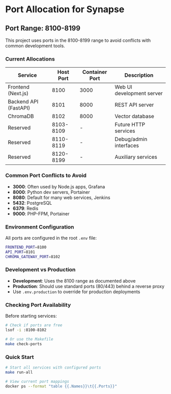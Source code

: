 # Port Allocation for Synapse

## Port Range: 8100-8199

This project uses ports in the 8100-8199 range to avoid conflicts with common development tools.

### Current Allocations

| Service | Host Port | Container Port | Description |
|---------|-----------|----------------|-------------|
| Frontend (Next.js) | 8100 | 3000 | Web UI development server |
| Backend API (FastAPI) | 8101 | 8000 | REST API server |
| ChromaDB | 8102 | 8000 | Vector database |
| Reserved | 8103-8109 | - | Future HTTP services |
| Reserved | 8110-8119 | - | Debug/admin interfaces |
| Reserved | 8120-8199 | - | Auxiliary services |

### Common Port Conflicts to Avoid

- **3000**: Often used by Node.js apps, Grafana
- **8000**: Python dev servers, Portainer
- **8080**: Default for many web services, Jenkins
- **5432**: PostgreSQL
- **6379**: Redis
- **9000**: PHP-FPM, Portainer

### Environment Configuration

All ports are configured in the root `.env` file:

```bash
FRONTEND_PORT=8100
API_PORT=8101
CHROMA_GATEWAY_PORT=8102
```

### Development vs Production

- **Development**: Uses the 8100 range as documented above
- **Production**: Should use standard ports (80/443) behind a reverse proxy
- Use `.env.production` to override for production deployments

### Checking Port Availability

Before starting services:
```bash
# Check if ports are free
lsof -i :8100-8102

# Or use the Makefile
make check-ports
```

### Quick Start

```bash
# Start all services with configured ports
make run-all

# View current port mappings
docker ps --format "table {{.Names}}\t{{.Ports}}"
```